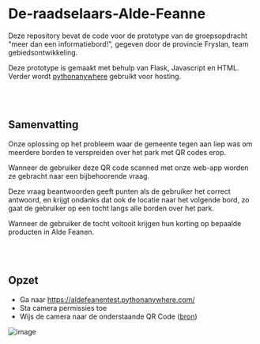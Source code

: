 # De-raadselaars-Alde-Feanne
Deze repository bevat de code voor de prototype van de groepsopdracht "meer dan een informatiebord!", gegeven door de provincie Fryslan, team gebiedsontwikkeling.

Deze prototype is gemaakt met behulp van Flask, Javascript en HTML. Verder wordt [pythonanywhere](https://www.pythonanywhere.com/) gebruikt voor hosting.

<br>
<br>

## Samenvatting
Onze oplossing op het probleem waar de gemeente tegen aan liep was om meerdere borden te verspreiden over het park met QR codes erop. 

Wanneer de gebruiker deze QR code scanned met onze web-app worden ze gebracht naar een bijbehoorende vraag.

Deze vraag beantwoorden geeft punten als de gebruiker het correct antwoord, en krijgt ondanks dat ook de locatie naar het volgende bord, zo gaat de gebruiker op een tocht langs alle borden over het park.

Wanneer de gebruiker de tocht voltooit krijgen hun korting op bepaalde producten in Alde Feanen.

<br>
<br>

## Opzet
- Ga naar https://aldefeanentest.pythonanywhere.com/
- Sta camera permissies toe
- Wijs de camera naar de onderstaande QR Code ([bron](https://aldefeanentest.pythonanywhere.com/VRAAG1META))
  
![image](https://github.com/user-attachments/assets/1e55d34e-e032-499f-a01f-68c40ddea9e4)

